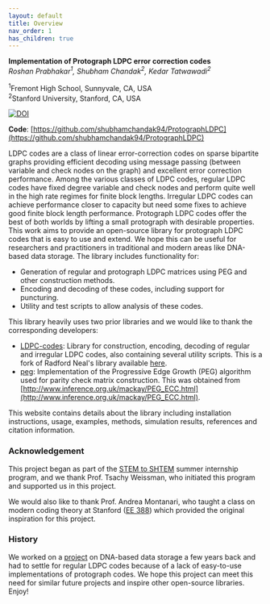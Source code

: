 ```yaml
---
layout: default
title: Overview
nav_order: 1
has_children: true
---
```

**Implementation of Protograph LDPC error correction codes**  
*Roshan Prabhakar<sup>1</sup>, Shubham Chandak<sup>2</sup>, Kedar Tatwawadi<sup>2</sup>*

<sup>1</sup>Fremont High School, Sunnyvale, CA, USA  
<sup>2</sup>Stanford University, Stanford, CA, USA  

[![DOI](https://zenodo.org/badge/287030442.svg)](https://zenodo.org/badge/latestdoi/287030442)

**Code**: [https://github.com/shubhamchandak94/ProtographLDPC](https://github.com/shubhamchandak94/ProtographLDPC)

LDPC codes are a class of linear error-correction codes on sparse bipartite graphs providing efficient decoding using message passing (between variable and check nodes on the graph) and excellent error correction performance. Among the various classes of LDPC codes, regular LDPC codes have fixed degree variable and check nodes and perform quite well in the high rate regimes for finite block lengths. Irregular LDPC codes can achieve performance closer to capacity but need some fixes to achieve good finite block length performance. Protograph LDPC codes offer the best of both worlds by lifting a small protograph with desirable properties. This work aims to provide an open-source library for protograph LDPC codes that is easy to use and extend. We hope this can be useful for researchers and practitioners in traditional and modern areas like DNA-based data storage. The library includes functionality for:

- Generation of regular and protograph LDPC matrices using PEG and other construction methods.
- Encoding and decoding of these codes, including support for puncturing.
- Utility and test scripts to allow analysis of these codes.

This library heavily uses two prior libraries and we would like to thank the corresponding developers:
- [LDPC-codes](https://github.com/shubhamchandak94/LDPC-codes): Library for construction, encoding, decoding of regular and irregular LDPC codes, also containing several utility scripts. This is a fork of Radford Neal's library available [here](https://github.com/radfordneal/LDPC-codes).
- [peg](peg/): Implementation of the Progressive Edge Growth (PEG) algorithm used for parity check matrix construction. This was obtained from [http://www.inference.org.uk/mackay/PEG_ECC.html](http://www.inference.org.uk/mackay/PEG_ECC.html).

This website contains details about the library including installation instructions, usage, examples, methods, simulation results, references and citation information.


### Acknowledgement
This project began as part of the [STEM to SHTEM](https://compression.stanford.edu/summer-internships-high-school-students) summer internship program, and we thank Prof. Tsachy Weissman, who initiated this program and supported us in this project.

We would also like to thank Prof. Andrea Montanari, who taught a class on modern coding theory at Stanford ([EE 388](https://web.stanford.edu/class/ee388/)) which provided the original inspiration for this project.

### History
We worked on a [project](https://github.com/shubhamchandak94/LDPC_DNA_storage) on DNA-based data storage a few years back and had to settle for regular LDPC codes because of a lack of easy-to-use implementations of protograph codes. We hope this project can meet this need for similar future projects and inspire other open-source libraries. Enjoy!
